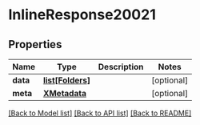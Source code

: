 # InlineResponse20021

## Properties
Name | Type | Description | Notes
------------ | ------------- | ------------- | -------------
**data** | [**list[Folders]**](Folders.md) |  | [optional] 
**meta** | [**XMetadata**](XMetadata.md) |  | [optional] 

[[Back to Model list]](../README.md#documentation-for-models) [[Back to API list]](../README.md#documentation-for-api-endpoints) [[Back to README]](../README.md)


